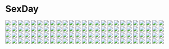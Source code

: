 # SexDay
![](https://konachan.com/jpeg/fd0ec8b734c58515aa94bdf3cc8cfffc/Konachan.com%20-%20104416%20aiyoku_no_eustia%20bekkankou%20blonde_hair%20blush%20breast_grab%20breasts%20fingering%20game_cg%20licia_de_novus_yurii%20nipples%20panties%20twintails%20underwear.jpg)
![](https://konachan.com/image/68026bf60a4935e7add98a5c10a86a3d/Konachan.com%20-%2071337%20all_male%20fireworks%20headphones%20hoodie%20kagamine_len%20male%20sunset%20tama_%28songe%29%20vocaloid.jpg)
![](https://konachan.com/image/1b3cf2fa505590caa06a9fa3f494d45a/Konachan.com%20-%2088865%20bed%20blonde_hair%20fortune_arterial%20long_hair%20nude%20nyantype%20scan%20sendo_erika%20tagme.jpg)
![](https://konachan.com/image/de0a23830d148e6b530a8d54155174d6/Konachan.com%20-%2026768%20kumo_no_mukou_yakusoku_no_basho%20shinkai_makoto.jpg)
![](https://konachan.com/image/5cea20211c906bc32e66f6b087a37db5/Konachan.com%20-%20217471%20animal%20cape%20dualscreen%20forest%20katana%20lost_elle%20magic%20night%20original%20pixiv_fantasia%20sword%20tree%20weapon.jpg)
![](https://konachan.com/jpeg/5af4682a8672d0860793b84d917d9a1a/Konachan.com%20-%20280761%20animal%20bird%20black_hair%20blush%20brown_eyes%20building%20city%20clouds%20flowers%20kirisita%20long_hair%20original%20petals%20school_uniform%20skirt%20sky%20tie%20tree.jpg)
![](https://konachan.com/image/4f98b0251b84913fde5da51bba5bea10/Konachan.com%20-%20249132%20bed%20book%20couch%20dao_dao%20drink%20food%20nobody%20paper%20scenic%20shade.jpg)
![](https://konachan.com/image/24b19747d7e3f02fd3b68ef69f24ff18/Konachan.com%20-%2012975%20air_gear%20oh_great%20orange.jpg)
![](https://konachan.com/jpeg/46553dea019178c8b401483466cd9f9f/Konachan.com%20-%2039771%20cc%20code_geass.jpg)
![](https://konachan.com/image/ade433ab25c12918e94613545c9dc2e7/Konachan.com%20-%2035975%202girls%20breasts%20carnelian%20cleavage%20lilith_%28yami_to_boushi_to_hon_no_tabibito%29%20yami_to_boushi_to_hon_no_tabibito.jpg)
![](https://konachan.com/jpeg/8bf88cbc29875640321a8fc9f11bb749/Konachan.com%20-%20258830%20aqua_eyes%20eromanga-sensei%20fukuri%20gray_hair%20headphones%20izumi_sagiri%20loli%20long_hair%20microphone%20ribbons%20white.jpg)
![](https://konachan.com/jpeg/b831c04520e3288696cdd7a1dcbb428c/Konachan.com%20-%20192495%20anthropomorphism%20blue_hair%20blush%20breasts%20condom%20cum%20fellatio%20gachou%20i-19_%28kancolle%29%20lactation%20red_eyes%20school_swimsuit%20swimsuit%20twintails%20white.jpg)
![](https://konachan.com/image/95efe86495d4ac9946c3e83ababc41d0/Konachan.com%20-%20295188%20autumn%20blue_eyes%20braids%20brown_hair%20fan%20fang%20headdress%20japanese_clothes%20kuronohana%20leaves%20long_hair%20original%20ribbons%20thighhighs%20umbrella.jpg)
![](https://konachan.com/jpeg/348ba6a4f51341f9f7ddfe41703d129a/Konachan.com%20-%20131159%20game_cg%20mizu_no_miyako_no_patisserie.jpg)
![](https://konachan.com/image/f8d0f2a96b6421d816e0ff889a0568ec/Konachan.com%20-%2024667%20locoroco.jpg)
![](https://konachan.com/image/8d1f8b86640b18ae0c6ed8de4fc94495/Konachan.com%20-%20127156%2077gl%20bath%20bathtub%20black_hair%20dress%20group%20kimono%20knife%20kyuubee%20loli%20long_hair%20male%20nude%20petals%20phone%20ponytail%20short_hair%20skirt%20twintails%20water%20wet.jpg)
![](https://konachan.com/jpeg/ebaafe0661522a8a345b6b3dc58e4dae/Konachan.com%20-%20284882%20armor%20black_hair%20bow%20cropped%20flowers%20grass%20inuyasha%20katana%20kimono%20long_hair%20male%20petals%20ponytail%20sesshomaru%20sleeping%20sword%20tattoo%20waifu2x%20wanke%20weapon.jpg)
![](https://konachan.com/image/1557ed14fb433d978390db9bd13f3dd5/Konachan.com%20-%2022402%20green_eyes%20kanaria%20rozen_maiden.jpg)
![](https://konachan.com/image/86d85dc220a7048908b0292310e843ef/Konachan.com%20-%2048091%20akiyama_mio%20hirasawa_yui%20k-on%21%20kotobuki_tsumugi%20nakano_azusa%20tainaka_ritsu.jpg)
![](https://konachan.com/image/f6b81062ae86cb6def1f31d1c0b44101/Konachan.com%20-%20149045%20black_hair%20breast_hold%20breasts%20cleavage%20dragonmaterial%20kurugaya_yuiko%20little_busters%21%20long_hair%20no_bra%20purple_eyes%20school_uniform.jpg)
![](https://konachan.com/image/b5067312289301dc620e07c5a9f26ab0/Konachan.com%20-%20101548%20black_hair%20game_cg%20hat%20pianissimo%20short_hair%20tachibana_mikage%20tie%20watermark%20yellow_eyes%20zoom_layer.jpg)
![](https://konachan.com/image/02786d289b5de502b8281028a53f87cd/Konachan.com%20-%20182027%20animal%20barefoot%20black_hair%20blue_hair%20bob_%28biyonbiyon%29%20brown_hair%20dress%20fish%20long_hair%20male%20short_hair%20twintails.jpg)
![](https://konachan.com/jpeg/ed004696bfbd0d31b153115ad36cf886/Konachan.com%20-%20305009%20chyoling%20close%20long_hair%20original%20pink_eyes%20pink_hair.jpg)
![](https://konachan.com/jpeg/aa6b348f345aa3c3f65b956e00ee9cab/Konachan.com%20-%2036929%20kimura_kaere%20sayonara_zetsubou_sensei.jpg)
![](https://konachan.com/jpeg/a16314a242df6b55172720ccd1d6999b/Konachan.com%20-%20227032%20aaaninja%20ass%20ass_grab%20boots%20breasts%20cameltoe%20clouds%20long_hair%20penis%20ponytail%20red_hair%20shorts%20simon%20skintight%20sky%20uncensored%20underboob%20watermark.jpg)
![](https://konachan.com/jpeg/c3adfc71a573122ef102cf63a02e47d0/Konachan.com%20-%2080899%20kagiyama_hina%20touhou.jpg)
![](https://konachan.com/jpeg/d416ac7720e2d65a29a535dc041f484d/Konachan.com%20-%20217196%20anbe_yoshirou%20blonde_hair%20blue_eyes%20drink%20idolmaster%20idolmaster_cinderella_girls%20short_hair%20takagaki_kaede.jpg)
![](https://konachan.com/image/6ff9f48c8fcdf69e66d00442257a9fa3/Konachan.com%20-%20283130%20bicolored_eyes%20blue_hair%20hatsune_miku%20long_hair%20omutatsu%20tie%20twintails%20vocaloid%20white.jpg)
![](https://konachan.com/image/cc04f91943e9def8edde290edebd6671/Konachan.com%20-%2053692%20all_male%20code_geass%20dark%20gun%20lelouch_lamperouge%20male%20weapon.jpg)
![](https://konachan.com/jpeg/74ea20247b1eb693f87007aad1fc3c6f/Konachan.com%20-%20305396%20aqua_hair%20dress%20flat_chest%20hololive%20kokechan%20red_eyes%20short_hair%20uruha_rushia.jpg)
![](https://konachan.com/jpeg/e54c390e64c1a977ef9bc4edb4ff3d7d/Konachan.com%20-%20180853%20black_hair%20breasts%20cleavage%20game_cg%20headband%20koisuru_natsu_no_last_resort%20kouzaki_umi%20long_hair%20marui%20navel%20pulltop%20red_eyes%20ribbons%20skirt.jpg)
![](https://konachan.com/image/ff0c3d804579e72bd8585839bf2409bf/Konachan.com%20-%2061738%20108%20blue%20clouds%20drums%20hatsune_miku%20instrument%20mikumix%20night%20polychromatic%20vocaloid.jpg)
![](https://konachan.com/jpeg/d401a8de0efe859c0ef3ee16aa77588e/Konachan.com%20-%20307485%20artpatient%20blonde_hair%20blush%20breasts%20cleavage%20condom%20cum%20green_eyes%20last_origin%20long_hair%20no_bra%20open_shirt%20shirt%20shorts%20sketch%20spread_legs%20white.jpg)
![](https://konachan.com/image/085cf447e9a6d7e8c752af5617dfd3e3/Konachan.com%20-%20182727%20breasts%20dangan-ronpa%20enoshima_junko%20hairu%20nipples%20sex%20tagme.jpg)
![](https://konachan.com/jpeg/5edbbcdb2f4513b87793af8f28d7668c/Konachan.com%20-%20241794%20anus%20aqua_hair%20ass%20barefoot%20breasts%20game_cg%20green_eyes%20hanahime_absolute%21%20kannagi_rei%20long_hair%20navel%20nipples%20nude%20pussy%20twintails%20uncensored.jpg)
![](https://konachan.com/image/f22daf44deb84a6445b56638490510cc/Konachan.com%20-%2092742%20blonde_hair%20blue_eyes%20blush%20game_cg%20japanese_clothes%20kurenai_no_tsuki%20long_hair%20miko%20riv%20saginomiya_hiori.jpg)
![](https://konachan.com/image/b052b56d4a279ca8ec8b511d3a5e2e71/Konachan.com%20-%20265931%20brown_hair%20building%20city%20dress%20gintama%20katana%20kiss%20long_hair%20male%20okita_sougo%20ponytail%20red_eyes%20red_hair%20short_hair%20sword%20uniform%20weapon%20yama_wasabi.jpg)
![](https://konachan.com/jpeg/7e67e281181595232b91fb1729b2abc4/Konachan.com%20-%20177104%20aqua_eyes%20blonde_hair%20bra%20breasts%20cleavage%20glasses%20gloves%20long_hair%20natasha%20repachi_%28sicp%29%20sekai_seifuku%3A_bouryaku_no_zvezda%20underwear.jpg)
![](https://konachan.com/jpeg/04f71642e81daf94a9e2753b369fbac5/Konachan.com%20-%20158167%20blue_hair%20blush%20breasts%20cameltoe%20ginku_mh%20kawashiro_nitori%20panties%20purple_eyes%20short_hair%20spread_legs%20striped_panties%20touhou%20twintails%20underwear.jpg)
![](https://konachan.com/image/80c6b62d5c91e5d28eb43527340bc7c4/Konachan.com%20-%20269491%20anthropomorphism%20ass%20boots%20breasts%20brown_hair%20cleavage%20couch%20girls_frontline%20gray_eyes%20long_hair%20panties%20pantyhose%20skirt%20sunhyun%20underwear.jpg)
![](https://konachan.com/image/07063bf1099578957b89d8264faec427/Konachan.com%20-%20235407%20braids%20brown_eyes%20brown_hair%20kinakogm%20long_hair%20skirt%20sword%20sword_art_online%20thighhighs%20weapon%20yuuki_asuna.jpg)
![](https://konachan.com/image/ef5952083230b9c53fff7a330b33a913/Konachan.com%20-%20136978%20blonde_hair%20blue_eyes%20game_cg%20kisaragi_gold_star%20nitta_ichika%20saga_planets%20tagme_%28artist%29.jpg)
![](https://konachan.com/image/14fbe732d04f3e113e6867fb1c6a9b78/Konachan.com%20-%20155585%20alice_margatroid%20kuro_suto_sukii%20mage%20monochrome%20pantyhose%20short_hair%20sketch%20touhou.jpg)
![](https://konachan.com/image/7f0295a14eff64427d4bf66d3058491d/Konachan.com%20-%20117980%20blonde_hair%20breasts%20censored%20game_cg%20janice_claire%20nipples%20penis%20pussy%20sex%20short_hair%20wet%20wrestle_angels.jpg)
![](https://konachan.com/image/ddfcfddcd287df3668825de13bc3d2d7/Konachan.com%20-%2014155%20flcl%20haruhara_haruko%20panties%20underwear.jpg)
![](https://konachan.com/image/be40f411756eea4d7d615a32534e7d66/Konachan.com%20-%20147952%20blonde_hair%20blue_eyes%20gloves%20gun%20little_red_riding_hood%20long_hair%20observerz%20princess_royale%20red_riding_hood%20weapon.jpg)
![](https://konachan.com/jpeg/a11fdaa7f00296827d6d451236c404d0/Konachan.com%20-%20283667%20bow%20braids%20cape%20chain%20close%20collar%20elbow_gloves%20fate_%28series%29%20gloves%20long_hair%20medusa_%28lily%29%20phi_luna%20ponytail%20purple_eyes%20purple_hair%20torn_clothes.jpg)
![](https://konachan.com/image/76a0976af348335412ecc5bf5ffb093e/Konachan.com%20-%20179462%20aliasing%20brown_hair%20cross%20cross_akiha%20elbow_gloves%20feathers%20gloves%20long_hair%20magic%20moon%20original%20purple_eyes%20ribbons%20skirt%20thighhighs%20weapon.jpg)
![](https://konachan.com/image/642d189c56ac7f2cb61c95d6bc346fdd/Konachan.com%20-%20273991%20animal%20beach%20bigrbear%20bikini%20bird%20drink%20green_eyes%20jpeg_artifacts%20original%20phone%20scenic%20shade%20swimsuit%20towel%20umbrella%20water.jpg)
![](https://konachan.com/image/b2065a83a1cbd6996e5e004243f3394e/Konachan.com%20-%20248425%20dress%20mianbaoshi_mengxiang%20original%20summer_dress.jpg)
![](https://konachan.com/jpeg/75735200fba4c4c8c8c65363fec93f44/Konachan.com%20-%20204214%20bow%20breasts%20cleavage%20dress%20ensemble_%28company%29%20game_cg%20gloves%20group%20headband%20male%20necklace%20red_eyes%20satofuji_masato%20scarf%20white_hair%20wink.jpg)
![](https://konachan.com/image/5b4688d2578adfbf7eaecc2f8058d249/Konachan.com%20-%206616%20butterfly%20gray_hair%20japanese_clothes%20long_hair%20minase_lin%20moon%20purple_eyes%20sword%20weapon.jpg)
![](https://konachan.com/image/7ef36927555a8cb469f4f01b1199e8cf/Konachan.com%20-%20158835%20blue_hair%20brown_hair%20gun%20kaito%20male%20meiko%20polychromatic%20shigure2%20vocaloid%20weapon.jpg)
![](https://konachan.com/image/38a34f792b56a03b2bdf846db5676e38/Konachan.com%20-%2046753%20carnelian%20red%20sword%20weapon.jpg)
![](https://konachan.com/image/69bcb0e4fb870ad83a567181227e6691/Konachan.com%20-%20289109%202girls%20ass%20bikini%20blush%20breasts%20cameltoe%20dark_skin%20drink%20navel%20original%20real_xxiii%20shoujo_ai%20sideboob%20swimsuit%20underboob%20wet.jpg)
![](https://konachan.com/image/bb539fad68033d355909da9cd7a88612/Konachan.com%20-%2049578%20kanokon%20minamoto_chizuru.jpg)
![](https://konachan.com/image/2a20ae2fcb552901a175e1f0a1d2d6ab/Konachan.com%20-%20293667%20amiya_%28arknights%29%20animal%20animal_ears%20arknights%20bikini%20bunny_ears%20fish%20lanyaojun%20ponytail%20school_swimsuit%20swimsuit%20underwater%20water%20watermark.jpg)
![](https://konachan.com/jpeg/cddb75f690b211c3320c6f55639979c8/Konachan.com%20-%20127504%20animal%20fish%20flowers%20hatsune_miku%20long_hair%20monochrome%20skirt%20sukya%20twintails%20vocaloid%20water.jpg)
![](https://konachan.com/image/fe997b4bf62f98d3ed9ac99edf839f9a/Konachan.com%20-%205246%20night_demon%20tagme.jpg)
![](https://konachan.com/jpeg/41458613e8c4ed4f8dddb598b2af7bcb/Konachan.com%20-%20298548%20animal%20blood%20crying%20dog%20hanjuku_otome%20original%20tears.jpg)
![](https://konachan.com/jpeg/7fcca58c8c97796389bcb58bba75bdfe/Konachan.com%20-%2089339%20green_eyes%20green_hair%20panty_%26_stocking_with_garterbelt%20scanty%20vector.jpg)
![](https://konachan.com/image/8a11c3d1767023200cf26c6d0ae9b8b6/Konachan.com%20-%2059300%20breasts%20cleavage%20drink%20group%20hatsune_miku%20kagamine_len%20kagamine_rin%20kaito%20male%20megurine_luka%20meiko%20sake%20vocaloid.jpg)
![](https://konachan.com/jpeg/466ac609d6f0f5ef7ce6fba19ab849fb/Konachan.com%20-%20196869%202girls%20bow%20brown_hair%20hakurei_reimu%20hata_no_kokoro%20long_hair%20mask%20miko%20pink_hair%20red_eyes%20sarashi%20skirt%20tonbo_%2811023%29%20touhou%20underwear.jpg)
![](https://konachan.com/jpeg/52cdeed0260242417fae4afde9c28cb7/Konachan.com%20-%20113256%20black_hair%20breasts%20effordom_soft%20long_hair%20nipples%20nude%20panties%20panty_pull%20pussy_juice%20red_eyes%20shidou_mana%20underwear%20yuuki_hagure.jpg)
![](https://konachan.com/image/c39cb97e97ae3d814abfa32277345a5b/Konachan.com%20-%2042756%20bikini%20hatsune_miku%20long_hair%20swimsuit%20twintails%20underwear%20vocaloid.jpg)
![](https://konachan.com/image/a19dff8bd79aebd7aab36da3284df6ec/Konachan.com%20-%2012894%20tagme.jpg)
![](https://konachan.com/image/0d9c294012b940fc50c12dab1b8e5cac/Konachan.com%20-%20254175%20ass%20close%20kneehighs%20original%20panties%20skintight%20skirt%20underwear%20ze_%28sawakihein%29.jpg)
![](https://konachan.com/image/d812e5cddce44660b4bfc162a82b8da1/Konachan.com%20-%20242240%20boots%20brown_hair%20hinomoto_madoka%20navel%20orange_eyes%20senki_zesshou_symphogear%20short_hair%20sketch%20tachibana_hibiki.jpg)
![](https://konachan.com/image/3c65bf57c260e01030f4f527c1cbb348/Konachan.com%20-%20225007%20anthropomorphism%20ezoshika%20kantai_collection%20kisaragi_%28kancolle%29.jpg)
![](https://konachan.com/image/37c056e03fe486c8946b2e28e2ce6b0f/Konachan.com%20-%20180562%20akemi_homura%20black_hair%20dress%20feathers%20flowers%20long_hair%20mahou_shoujo_madoka_magica%20purple_eyes%20rednian.jpg)
![](https://konachan.com/image/5c7277f497c966d94f813ff065e47cf5/Konachan.com%20-%20138427%20aqua_eyes%20brown_hair%20gloves%20gray_eyes%20original%20petals%20pixiv_fantasia%20purple_hair%20short_hair%20sword%20tagme_%28artist%29%20weapon.jpg)
![](https://konachan.com/image/8fc0d2b3dd7af7dc3e1a3ca6ab4bdb83/Konachan.com%20-%205393%20sailor_moon%20sailor_moon_%28character%29%20tsukino_usagi.jpg)
![](https://konachan.com/image/14c03ab24ab58fc092866123bebb3a56/Konachan.com%20-%2038979%20asahina_mikuru%20azuma_yuki%20breasts%20cleavage%20erect_nipples%20imomuya%20school_swimsuit%20suzumiya_haruhi%20suzumiya_haruhi_no_yuutsu%20swimsuit.jpg)
![](https://konachan.com/image/6ad2b8ab2a92f6f2f78d708982dc938d/Konachan.com%20-%207961%20berrys%20sphere%20suzuhira_hiro.jpg)
![](https://konachan.com/image/0528de372a6ef2b09f19bec02b3fc6fa/Konachan.com%20-%20107181%20blonde_hair%20headphones%20kagamine_len%20kagamine_rin%20male%20polychromatic%20semaru%20vocaloid.jpg)
![](https://konachan.com/image/61674dae95a8195666fdbb8d16500069/Konachan.com%20-%2051715%20panties%20tagme%20underwear.jpg)
![](https://konachan.com/jpeg/3aa91ab3a83e09d44da6b067a37b4db5/Konachan.com%20-%20194668%20anus%20breasts%20demon%20horns%20hu_sea%20nipples%20pussy%20red_eyes%20summon_night_5%20thighhighs%20third-party_edit%20uncensored%20white.jpg)
![](https://konachan.com/image/dfac16ed2773c6dba87650cca6a26701/Konachan.com%20-%20287752%20black_hair%20building%20cherry_blossoms%20city%20clouds%20douwo_mkd%20flowers%20headband%20original%20scenic%20school_uniform%20short_hair%20sky%20tree%20umbrella.jpg)
![](https://konachan.com/image/e435892ce06e3758cbe9ce0d2f49bfea/Konachan.com%20-%207379%20fate_%28series%29%20fate_stay_night%20fate_zero%20irisviel_von_einzbern.jpg)
![](https://konachan.com/jpeg/b7d160ffb6194ce48d679d8675155cb7/Konachan.com%20-%20244076%20ass%20asui_tsuyu%20black_hair%20boku_no_hero_academia%20long_hair%20otton.jpg)
![](https://konachan.com/image/7de128044407d19cbfcc7e36972514f5/Konachan.com%20-%20236283%20all_male%20animal%20feathers%20fish%20gray_eyes%20gray_hair%20jpeg_artifacts%20kaito%20male%20microphone%20radu%20scarf%20short_hair%20vocaloid%20watermark.jpg)
![](https://konachan.com/jpeg/6d4b3dc1069fdfd5b50e4308c73a6144/Konachan.com%20-%20291904%20animal_ears%20anthropomorphism%20awp_%28dyolf%29%20bicolored_eyes%20blood%20catgirl%20cropped%20dyolf%20girls_frontline%20gun%20original%20signed%20weapon.jpg)
![](https://konachan.com/image/21944141fe94122dd16b35a682f936dc/Konachan.com%20-%20218451%20all_male%20animal%20bird%20black_hair%20chain%20gloves%20gothic%20hero_warz%20jackdaw%20kawacy%20male%20necklace%20red_eyes%20short_hair.jpg)
![](https://konachan.com/image/8f1b92e896bdb839c61924b916712af5/Konachan.com%20-%20255595%20ass%20breasts%20cleavage%20gloves%20original%20pixiv_fantasia%20red_eyes%20short_hair%20thighhighs%20white_hair%20xiaoshou_xiansheng.jpg)
![](https://konachan.com/image/39c0edcd610c5c771d52fa0cbc1ff014/Konachan.com%20-%2036080%20barbaroi%20game_cg%20green_hair%20hitomaru%20short_hair%20wakabayashi_shiori.jpg)
![](https://konachan.com/jpeg/ce4125124dfb0609e91c43dec0cc4298/Konachan.com%20-%20224043%20aliasing%20animal%20apron%20aqua_eyes%20blush%20book%20boots%20braids%20cape%20cat%20food%20group%20hat%20hoodie%20long_hair%20military%20ponytail%20red_eyes%20twins%20twintails%20uniform.jpg)
![](https://konachan.com/jpeg/61bcd7750f89eb486748441340084c65/Konachan.com%20-%20300984%20anus%20ass%20blush%20breasts%20fate_%28series%29%20green_hair%20headband%20horns%20kagura_nanaki%20nipples%20no_bra%20nopan%20spread_legs%20thighhighs%20uncensored%20yellow_eyes.jpg)
![](https://konachan.com/image/c8c93a1356fc41f33a8a52ec3d74c5d1/Konachan.com%20-%20127557%20bed%20black_hair%20blue_eyes%20breasts%20candy%20chocolate%20long_hair%20ribbons%20tagme%20valentine.jpg)
![](https://konachan.com/jpeg/406df95dfb21a4b7387c10787c5e2630/Konachan.com%20-%20184438%20blush%20breasts%20brown_hair%20cum%20mogu%20navel%20nipples%20original%20penis%20pussy%20red_eyes%20sex%20skirt%20sky%20topless%20uncensored%20wink.jpg)
![](https://konachan.com/jpeg/017f739a491137b2dcfd65b6ee628126/Konachan.com%20-%20229423%20anus%20ass%20blonde_hair%20blush%20breasts%20cum%20game_cg%20headband%20nipples%20no_bra%20panty_pull%20purple_eyes%20pussy%20pussy_juice%20shirt_lift%20uncensored%20whirlpool.jpg)
![](https://konachan.com/jpeg/ef7c76861a94de65999b2796e904fea1/Konachan.com%20-%20295570%20blush%20catgirl%20game_cg%20green_eyes%20headband%20long_hair%20navel%20neko_works%20nekopara%20nude%20orange_hair%20penis%20pussy%20sayori%20sex%20tail%20tears%20uncensored.jpg)
![](https://konachan.com/image/b39f3d267c933ee5e028411c19c638cc/Konachan.com%20-%2020101%20ichigo_mashimaro%20sakuragi_matsuri.jpg)
![](https://konachan.com/image/fed7339e52c5d0e45f0540571b1b1e13/Konachan.com%20-%20111169%20blue_hair%20clouds%20mask%20night%20original%20pink_eyes%20short_hair%20sky%20stars%20yuugen.jpg)
![](https://konachan.com/jpeg/de2b8d64c97bb43c6cbc1940292dd229/Konachan.com%20-%20222249%20all_male%20black_hair%20blue_eyes%20braids%20cherry_blossoms%20chinese_clothes%20fan%20flowers%20keine_ron%20long_hair%20male%20matsuda_toki%20utau.jpg)
![](https://konachan.com/image/50c57fedf65dd7576550c01be4181e04/Konachan.com%20-%20307228%20blonde_hair%20blush%20braids%20breasts%20fate_grand_order%20fate_%28series%29%20finx%20flowers%20headband%20maid%20saber%20saber_alter%20short_hair%20skirt%20thighhighs%20underboob.jpg)
![](https://konachan.com/image/ac259356c3a4e5597ff64cd9c9ae7083/Konachan.com%20-%20180182%202girls%20blue_eyes%20bow%20dress%20fan%20flowers%20hat%20katana%20moon%20night%20petals%20pink_hair%20rerrere%20skirt%20stars%20sword%20thighhighs%20touhou%20tree%20weapon%20white_hair.jpg)
![](https://konachan.com/jpeg/ef918572e98d4de26659fa9afe0c26aa/Konachan.com%20-%2089913%20bow%20byourou%20chibi%20fang%20flandre_scarlet%20gradient%20hat%20kirisame_marisa%20tail%20touhou%20vampire%20wings%20witch.jpg)
![](https://konachan.com/jpeg/c0dc4fa70f4c88cb89f8ce21deefac6b/Konachan.com%20-%2095251%20black%20breasts%20cleavage%20dress%20hima_%28ab_gata%29%20meiko%20polychromatic%20vocaloid.jpg)
![](https://konachan.com/jpeg/bc2b93b982fdb7a48f67baa84b8c0701/Konachan.com%20-%2030964%20cc%20code_geass%20white.jpg)
![](https://konachan.com/image/ffcd5dcff6c222d282a09c8b09645f3c/Konachan.com%20-%20149028%20animal%20cat%20long_hair%20lost_game%20skirt%20tagme%20zazazazazazawa.jpg)

